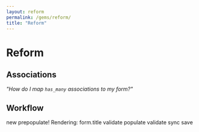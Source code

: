 ```yaml
---
layout: reform
permalink: /gems/reform/
title: "Reform"
---
```


# Reform

## Associations

_"How do I map `has_many` associations to my form?"_


## Workflow

new
prepopulate!
Rendering: form.title
validate
  populate
  validate
sync
save